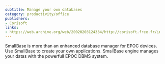 ```yaml
---
subtitle: Manage your own databases
category: productivity/office
publishers:
- Corisoft
links: 
- https://web.archive.org/web/20020203124334/http://corisoft.free.fr/index_px.html
---
```


SmallBase is more than an enhanced database manager for EPOC devices.
Use SmallBase to create your own applications.
SmallBase engine manages your datas with the powerfull EPOC DBMS system.